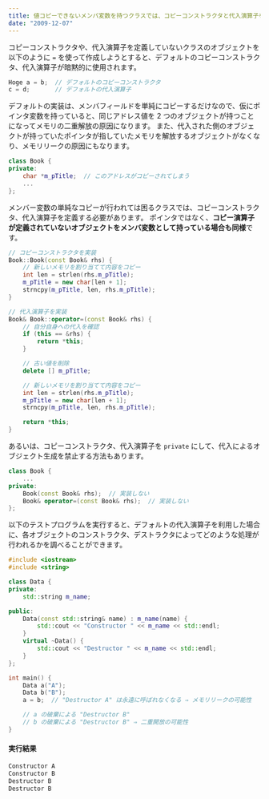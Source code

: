 ```yaml
---
title: 値コピーできないメンバ変数を持つクラスでは、コピーコンストラクタと代入演算子をオーバーロードする
date: "2009-12-07"
---
```


コピーコンストラクタや、代入演算子を定義していないクラスのオブジェクトを以下のように `=` を使って作成しようとすると、デフォルトのコピーコンストラクタ、代入演算子が暗黙的に使用されます。

~~~ cpp
Hoge a = b;  // デフォルトのコピーコンストラクタ
c = d;       // デフォルトの代入演算子
~~~

デフォルトの実装は、メンバフィールドを単純にコピーするだけなので、仮にポインタ変数を持っていると、同じアドレス値を 2 つのオブジェクトが持つことになってメモリの二重解放の原因になります。
また、代入された側のオブジェクトが持っていたポインタが指していたメモリを解放するオブジェクトがなくなり、メモリリークの原因にもなります。

~~~ cpp
class Book {
private:
    char *m_pTitle;  // このアドレスがコピーされてしまう
    ...
};
~~~

メンバー変数の単純なコピーが行われては困るクラスでは、コピーコンストラクタ、代入演算子を定義する必要があります。
ポインタではなく、**コピー演算子が定義されていないオブジェクトをメンバ変数として持っている場合も同様**です。

~~~ cpp
// コピーコンストラクタを実装
Book::Book(const Book& rhs) {
    // 新しいメモリを割り当てて内容をコピー
    int len = strlen(rhs.m_pTitle);
    m_pTitle = new char[len + 1];
    strncpy(m_pTitle, len, rhs.m_pTitle);
}

// 代入演算子を実装
Book& Book::operator=(const Book& rhs) {
    // 自分自身への代入を確認
    if (this == &rhs) {
        return *this;
    }

    // 古い値を削除
    delete [] m_pTitle;

    // 新しいメモリを割り当てて内容をコピー
    int len = strlen(rhs.m_pTitle);
    m_pTitle = new char[len + 1];
    strncpy(m_pTitle, len, rhs.m_pTitle);

    return *this;
}
~~~

あるいは、コピーコンストラクタ、代入演算子を `private` にして、代入によるオブジェクト生成を禁止する方法もあります。

~~~ cpp
class Book {
    ...
private:
    Book(const Book& rhs);  // 実装しない
    Book& operator=(const Book& rhs);  // 実装しない
};
~~~

以下のテストプログラムを実行すると、デフォルトの代入演算子を利用した場合に、各オブジェクトのコンストラクタ、デストラクタによってどのような処理が行われるかを調べることができます。

~~~ cpp
#include <iostream>
#include <string>

class Data {
private:
    std::string m_name;

public:
    Data(const std::string& name) : m_name(name) {
        std::cout << "Constructor " << m_name << std::endl;
    }
    virtual ~Data() {
        std::cout << "Destructor " << m_name << std::endl;
    }
};

int main() {
    Data a("A");
    Data b("B");
    a = b;  // "Destructor A" は永遠に呼ばれなくなる ⇒ メモリリークの可能性

    // a の破棄による "Destructor B"
    // b の破棄による "Destructor B" ⇒ 二重開放の可能性
}
~~~

#### 実行結果

~~~ cpp
Constructor A
Constructor B
Destructor B
Destructor B
~~~

